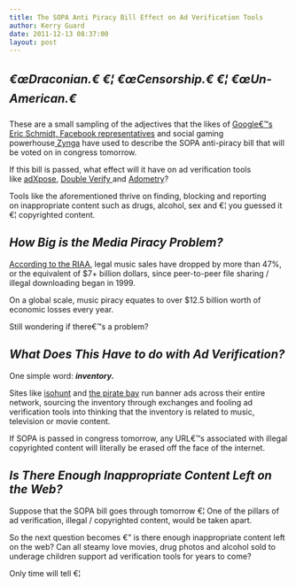 ```yaml
---
title: The SOPA Anti Piracy Bill Effect on Ad Verification Tools
author: Kerry Guard
date: 2011-12-13 08:37:00
layout: post
---
```

<h2><em>€œDraconian.€ €¦ €œCensorship.€ €¦ €œUn-American.€</em></h2>
These are a small sampling of the adjectives that the likes of <a href="http://techcrunch.com/2011/11/15/eric-schmidt-doubles-down-on-sopa-bill-describing-it-as-censorship-draconian/" target="_blank">Google€™s Eric Schmidt, </a><a href="http://news.cnet.com/8301-31921_3-57325134-281/google-facebook-zynga-oppose-new-sopa-copyright-bill/" target="_blank">Facebook representatives</a> and social gaming powerhouse<a href="http://mashable.com/2011/11/15/sopa-facebook-google/" target="_blank"> Zynga</a> have used to describe the SOPA anti-piracy bill that will be voted on in congress tomorrow.

If this bill is passed, what effect will it have on ad verification tools like <a href="http://adxpose.com/home.page" target="_blank">adXpose</a>, <a href="http://www.doubleverify.com/" target="_blank">Double Verify </a>and <a href="http://www.adometry.com/" target="_blank">Adometry</a>?

Tools like the aforementioned thrive on finding, blocking and reporting on inappropriate content such as drugs, alcohol, sex and €¦ you guessed it €¦ copyrighted content.
<h2><em>How Big is the Media Piracy Problem?</em></h2>
<a href="http://www.riaa.com/faq.php" target="_blank">According to the RIAA</a>, legal music sales have dropped by more than 47%, or the equivalent of $7+ billion dollars, since peer-to-peer file sharing / illegal downloading began in 1999.<!--more-->

On a global scale, music piracy equates to over $12.5 billion worth of economic losses every year.

Still wondering if there€™s a problem?
<h2><em>What Does This Have to do with Ad Verification?</em></h2>
One simple word: <strong><em>inventory.</em></strong>

Sites like <a href="http://www.isohunt.com/" target="_blank">isohunt</a> and <a href="http://www.thepiratebay.org/" target="_blank">the pirate bay</a> run banner ads across their entire network, sourcing the inventory through exchanges and fooling ad verification tools into thinking that the inventory is related to music, television or movie content.

If SOPA is passed in congress tomorrow, any URL€™s associated with illegal copyrighted content will literally be erased off the face of the internet.
<h2><em>Is There Enough Inappropriate Content Left on the Web?</em></h2>
Suppose that the SOPA bill goes through tomorrow €¦ One of the pillars of ad verification, illegal / copyrighted content, would be taken apart.

So the next question becomes €” is there enough inappropriate content left on the web? Can all steamy love movies, drug photos and alcohol sold to underage children support ad verification tools for years to come?

Only time will tell €¦

